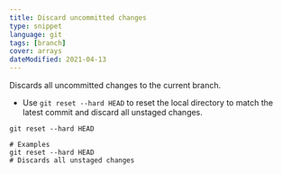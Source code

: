 ```yaml
---
title: Discard uncommitted changes
type: snippet
language: git
tags: [branch]
cover: arrays
dateModified: 2021-04-13
---
```


Discards all uncommitted changes to the current branch.

- Use `git reset --hard HEAD` to reset the local directory to match the latest commit and discard all unstaged changes.

```shell
git reset --hard HEAD

# Examples
git reset --hard HEAD
# Discards all unstaged changes
```
